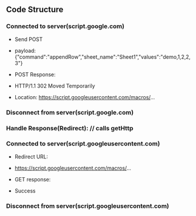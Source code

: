
## Code Structure

### Connected to server(script.google.com)

- Send POST 
- payload: {"command":"appendRow","sheet_name":"Sheet1","values":"demo,1,2,2,3"}

- POST Response:
- HTTP/1.1 302 Moved Temporarily
- Location: https://script.googleusercontent.com/macros/...

### Disconnect from server(script.google.com)

### Handle Response(Redirect): // calls getHttp

### Connected to server(script.googleusercontent.com)

- Redirect URL:
- https://script.googleusercontent.com/macros/...

- GET response:
- Success

### Disconnect from server(script.googleusercontent.com)

